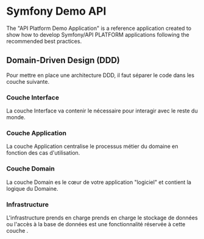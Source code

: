 # Symfony Demo API

The "API Platform Demo Application" is a reference application created to show how to develop Symfony/API PLATFORM 
applications following the recommended best practices.

## Domain-Driven Design (DDD) 

Pour mettre en place une architecture DDD, il faut séparer le code dans les couche suivante.

### Couche Interface

La couche Interface va contenir le nécessaire pour interagir avec le reste du monde.

### Couche Application

La couche Application centralise le processus métier du domaine en fonction des cas d'utilisation.

### Couche Domain

La couche Domain es le cœur de votre application "logiciel" et contient la logique du Domaine.

### Infrastructure

L'infrastructure prends en charge prends en charge le stockage de données ou l'accès à la base de données est une 
fonctionnalité réservée à cette couche .

